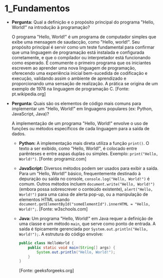 # 1_Fundamentos

*   **Pergunta:** Qual a definição e o propósito principal do programa "Hello, World!" na introdução à programação?

    O programa "Hello, World!" é um programa de computador simples que exibe uma mensagem de saudacção, como "Hello, world!". Seu propósito principal é servir como um teste fundamental para confirmar que uma linguagem de programação está instalada e configurada corretamente, e que o compilador ou interpretador está funcionando como esperado. É comumente o primeiro programa que os iniciantes escrevem ao aprender uma nova linguagem de programação, oferecendo uma experiência inicial bem-sucedida de codificação e execução, validando assim o ambiente de aprendizado e proporcionando uma sensação de realização. A prática se origina de um exemplo de 1978 na linguagem de programação C. [Fonte: pt.wikipedia.org]

*   **Pergunta:** Quais são os elementos de código mais comuns para implementar um "Hello, World!" em linguagens populares (ex: Python, JavaScript, Java)?

    A implementação de um programa "Hello, World!" envolve o uso de funções ou métodos específicos de cada linguagem para a saída de dados.

    *   **Python:** A implementação mais direta utiliza a função `print()`. O texto a ser exibido, como "Hello, World!", é colocado entre parênteses e entre aspas duplas ou simples. Exemplo: `print("Hello, World!")`. [Fonte: programiz.com]

    *   **JavaScript:** Diversos métodos podem ser usados para exibir a saída. Para um "Hello, World!" básico, frequentemente destinado à depuração ou saída no console, `console.log("Hello, World!")` é comum. Outros métodos incluem `document.write("Hello, World!")` (embora possa sobrescrever o conteúdo existente), `alert("Hello, World!")` para uma caixa de alerta pop-up, ou a manipulação de elementos HTML usando `document.getElementById("someElementId").innerHTML = "Hello, World!";`. [Fonte: w3schools.com]

    *   **Java:** Um programa "Hello, World!" em Java requer a definição de uma classe e um método `main`, que serve como ponto de entrada. A saída é tipicamente gerenciada por `System.out.println("Hello, World!");`. A estrutura do código envolve:
        ```java
        public class HelloWorld {
            public static void main(String[] args) {
                System.out.println("Hello, World!");
            }
        }
        ```
        [Fonte: geeksforgeeks.org]